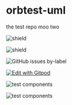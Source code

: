 # orbtest-uml
the test repo moo two

![shield](https://img.shields.io/static/v1?link=https://dev.orbuml.com&link=https://dev.orbuml.com&label=foo&message=bar&color=brightgreen)


![shield](https://img.shields.io/static/v1?link=https://dev.orbuml.com&link=https://dev.orbuml.com&label=roo&message=zar&color=red)


![GitHub issues by-label](https://img.shields.io/github/issues/badges/shields/good%20first%20issue)


[![Edit with Gitpod](https://gitpod.io/button/open-in-gitpod.svg)](https://gitpod.io/#https://github.com/badges/shields)

![test components](https://devapp.orbuml.com/app/uml/image/github/repos/claytantor%2Faorbtest-uml/contents/test-components.puml?foo=128291812721712 "These are some test components")

![test components](https://devapp.orbuml.com/app/uml/image/github/repos/claytantor%2Faorbtest-uml/contents/newfile.puml?sha=5e326236f69377d76cdd220f1640eced8c170159 "These are some test components")
